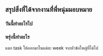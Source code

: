 ## สรุปสิ่งที่ได้จากงานที่พี่หนุ่มมอบหมาย

### วันนี้ทำอะไรไป

### พรุ่งนี้ทำอะไร

แตก task ให้ออกมาในแต่ละ week จากหัวข้อใหญ่ที่ได้ไป
